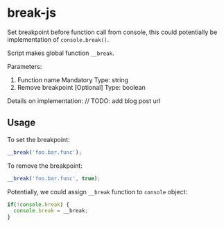 break-js
========

Set breakpoint before function call from console, this could potentially be implementation of `console.break()`. 

Script makes global function `__break`.

Parameters:

1. Function name
    Mandatory
    Type: string
2. Remove breakpoint
    [Optional]
    Type: boolean

Details on implementation:
// TODO: add blog post url

Usage
-

To set the breakpoint:
```javascript
__break('foo.bar.func');
```
To remove the breakpoint:
```javascript
__break('foo.bar.func', true);
```

Potentially, we could assign `__break` function to `console` object:
```javascript
if(!console.break) {
  console.break = __break;
}
```